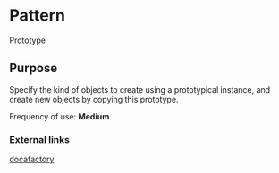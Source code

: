 
# Pattern

Prototype

## Purpose

Specify the kind of objects to create using a prototypical instance, and create new objects by copying this prototype.

Frequency of use: **Medium**

### External links

[docafactory](http://www.dofactory.com/net/Prototype-design-pattern)